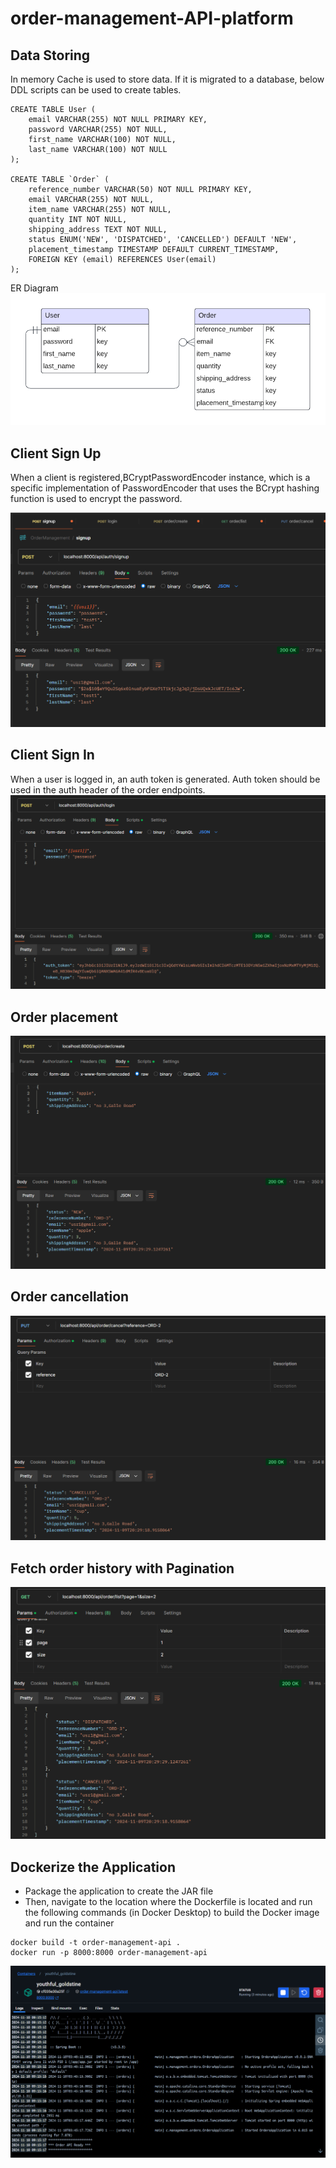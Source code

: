 # order-management-API-platform

## Data Storing

In memory Cache is used to store data. If it is migrated to a database,
below DDL scripts can be used to create tables.
```
CREATE TABLE User (
    email VARCHAR(255) NOT NULL PRIMARY KEY,
    password VARCHAR(255) NOT NULL,
    first_name VARCHAR(100) NOT NULL,
    last_name VARCHAR(100) NOT NULL
);

CREATE TABLE `Order` (
    reference_number VARCHAR(50) NOT NULL PRIMARY KEY,
    email VARCHAR(255) NOT NULL,
    item_name VARCHAR(255) NOT NULL,
    quantity INT NOT NULL,
    shipping_address TEXT NOT NULL,
    status ENUM('NEW', 'DISPATCHED', 'CANCELLED') DEFAULT 'NEW',
    placement_timestamp TIMESTAMP DEFAULT CURRENT_TIMESTAMP,
    FOREIGN KEY (email) REFERENCES User(email)
);
```
ER Diagram
![](er.png)
## Client Sign Up

When a client is registered,BCryptPasswordEncoder instance, 
which is a specific implementation of PasswordEncoder 
that uses the BCrypt hashing function is used to encrypt the
password.

![](signup.png)

## Client Sign In

When a user is logged in, an auth token is generated. Auth token
should be used in the auth header of the order endpoints.
![](signin.png)

## Order placement
![](create.png)

## Order cancellation
![](cancel.png)

## Fetch order history with Pagination
![](history.png)

## Dockerize the Application
 - Package the application to create the JAR file
 - Then, navigate to the location where the Dockerfile 
is located and run the following commands
   (in Docker Desktop) to build the Docker image 
and run the container
```
docker build -t order-management-api .
docker run -p 8000:8000 order-management-api
```
![](docker.png)